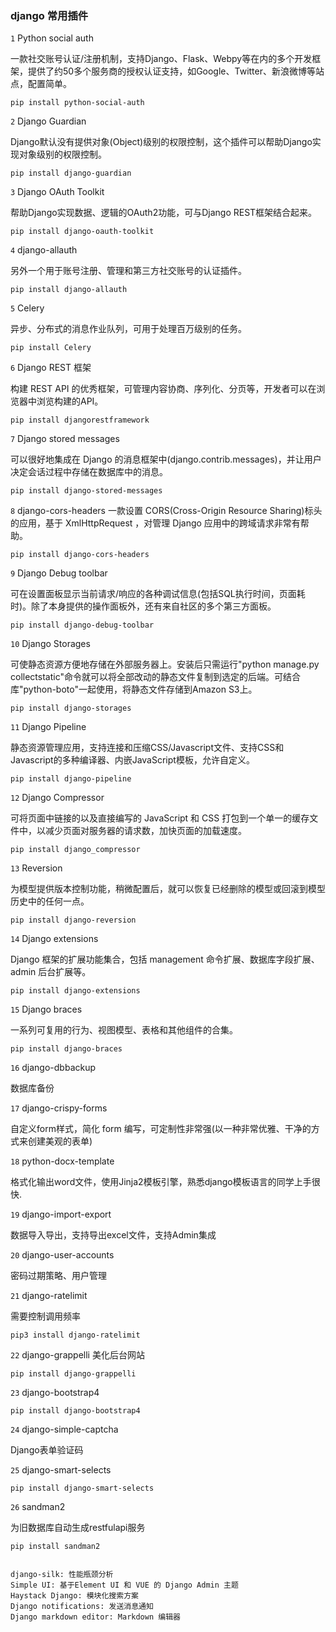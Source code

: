 ### django 常用插件

`1` Python social auth

  一款社交账号认证/注册机制，支持Django、Flask、Webpy等在内的多个开发框架，提供了约50多个服务商的授权认证支持，如Google、Twitter、新浪微博等站点，配置简单。

    pip install python-social-auth

`2` Django Guardian

  Django默认没有提供对象(Object)级别的权限控制，这个插件可以帮助Django实现对象级别的权限控制。

    pip install django-guardian

`3` Django OAuth Toolkit

  帮助Django实现数据、逻辑的OAuth2功能，可与Django REST框架结合起来。

    pip install django-oauth-toolkit

`4` django-allauth
  
  另外一个用于账号注册、管理和第三方社交账号的认证插件。

    pip install django-allauth

`5` Celery
  
  异步、分布式的消息作业队列，可用于处理百万级别的任务。

    pip install Celery

`6` Django REST 框架
  
  构建 REST API 的优秀框架，可管理内容协商、序列化、分页等，开发者可以在浏览器中浏览构建的API。

    pip install djangorestframework

`7` Django stored messages
  
  可以很好地集成在 Django 的消息框架中(django.contrib.messages)，并让用户决定会话过程中存储在数据库中的消息。

    pip install django-stored-messages

`8` django-cors-headers
  一款设置 CORS(Cross-Origin Resource Sharing)标头的应用，基于 XmlHttpRequest ，对管理 Django 应用中的跨域请求非常有帮助。

    pip install django-cors-headers

`9` Django Debug toolbar

  可在设置面板显示当前请求/响应的各种调试信息(包括SQL执行时间，页面耗时)。除了本身提供的操作面板外，还有来自社区的多个第三方面板。

    pip install django-debug-toolbar

`10` Django Storages

  可使静态资源方便地存储在外部服务器上。安装后只需运行"python manage.py collectstatic"命令就可以将全部改动的静态文件复制到选定的后端。可结合库"python-boto"一起使用，将静态文件存储到Amazon S3上。

    pip install django-storages

`11` Django Pipeline

  静态资源管理应用，支持连接和压缩CSS/Javascript文件、支持CSS和Javascript的多种编译器、内嵌JavaScript模板，允许自定义。

    pip install django-pipeline

`12` Django Compressor

  可将页面中链接的以及直接编写的 JavaScript 和 CSS 打包到一个单一的缓存文件中，以减少页面对服务器的请求数，加快页面的加载速度。

    pip install django_compressor

`13` Reversion

  为模型提供版本控制功能，稍微配置后，就可以恢复已经删除的模型或回滚到模型历史中的任何一点。

    pip install django-reversion

`14` Django extensions
  
  Django 框架的扩展功能集合，包括 management 命令扩展、数据库字段扩展、admin 后台扩展等。

    pip install django-extensions

`15` Django braces
  
  一系列可复用的行为、视图模型、表格和其他组件的合集。

    pip install django-braces

`16` django-dbbackup
  
  数据库备份

`17` django-crispy-forms

  自定义form样式，简化 form 编写，可定制性非常强(以一种非常优雅、干净的方式来创建美观的表单)

`18` python-docx-template

  格式化输出word文件，使用Jinja2模板引擎，熟悉django模板语言的同学上手很快.

`19` django-import-export

  数据导入导出，支持导出excel文件，支持Admin集成

`20` django-user-accounts

  密码过期策略、用户管理

`21` django-ratelimit

  需要控制调用频率

    pip3 install django-ratelimit

`22` django-grappelli 美化后台网站
    
    pip install django-grappelli

`23` django-bootstrap4
    
    pip install django-bootstrap4

`24` django-simple-captcha

  Django表单验证码

`25` django-smart-selects

    pip install django-smart-selects

`26` sandman2

  为旧数据库自动生成restfulapi服务
    
    pip install sandman2


    django-silk: 性能瓶颈分析
    Simple UI: 基于Element UI 和 VUE 的 Django Admin 主题
    Haystack Django: 模块化搜索方案
    Django notifications: 发送消息通知
    Django markdown editor: Markdown 编辑器


